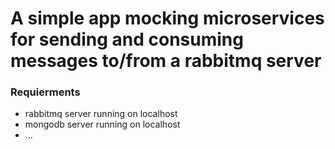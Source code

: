 # A simple app mocking microservices for sending and consuming messages to/from a rabbitmq server
### Requierments
- rabbitmq server running on localhost
- mongodb server running on localhost
- ...
